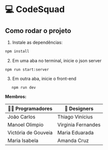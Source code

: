 # 💻 CodeSquad

## Como rodar o projeto

1. Instale as dependências:

```bash
npm install
```

2. Em uma aba no terminal, inicie o json server

```
npm run start:server

```

3. Em outra aba, inicie o front-end

```
   npm run dev
```

**Membros:**

| 👨‍💻 Programadores    | 🎨 Designers       |
| ------------------- | ------------------ |
| João Carlos         | Thiago Vinícius    |
| Manoel Olimpio      | Virginia Fernandes |
| Victória de Gouveia | Maria Eduarada     |
| Maria Isabela       | Amanda Cruz        |


